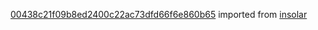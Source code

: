 [00438c21f09b8ed2400c22ac73dfd66f6e860b65](https://github.com/insolar/insolar/commit/00438c21f09b8ed2400c22ac73dfd66f6e860b65) imported from [insolar](https://github.com/insolar/insolar)
